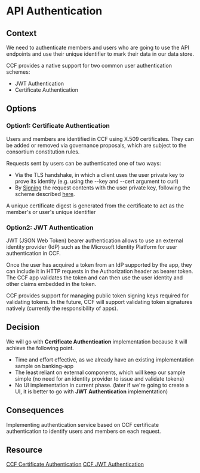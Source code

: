 # API Authentication

## Context

We need to authenticate members and users who are going to use the API endpoints and use their unique identifier to mark their data in our data store.

CCF provides a native support for two common user authentication schemes:

- JWT Authentication
- Certificate Authentication

## Options

### Option1: Certificate Authentication

Users and members are identified in CCF using X.509 certificates. They can be added or removed via governance proposals, which are subject to the consortium constitution rules.

Requests sent by users can be authenticated one of two ways:

- Via the TLS handshake, in which a client uses the user private key to prove its identity (e.g. using the --key and --cert argument to curl)
- By [Signing](https://microsoft.github.io/CCF/main/use_apps/issue_commands.html#signing) the request contents with the user private key, following the scheme described [here](https://datatracker.ietf.org/doc/html/draft-cavage-http-signatures-12).

A unique certificate digest is generated from the certificate to act as the member's or user's unique identifier

### Option2: JWT Authentication

JWT (JSON Web Token) bearer authentication allows to use an external identity provider (IdP) such as the Microsoft Identity Platform for user authentication in CCF.

Once the user has acquired a token from an IdP supported by the app, they can include it in HTTP requests in the Authorization header as bearer token. The CCF app validates the token and can then use the user identity and other claims embedded in the token.

CCF provides support for managing public token signing keys required for validating tokens. In the future, CCF will support validating token signatures natively (currently the responsibility of apps).

## Decision

We will go with **Certificate Authentication** implementation because it will achieve the following point.

- Time and effort effective, as we already have an existing implementation sample on banking-app
- The least reliant on external components, which will keep our sample simple (no need for an identity provider to issue and validate tokens)
- No UI implementation in current phase. (later if we're going to create a UI, it is better to go with **JWT Authentication** implementation)

## Consequences

Implementing authentication service based on CCF certificate authentication to identify users and members on each request.

## Resource

[CCF Certificate Authentication](https://microsoft.github.io/CCF/main/build_apps/auth/jwt.html)
[CCF JWT Authentication](https://microsoft.github.io/CCF/main/build_apps/auth/jwt.html)
